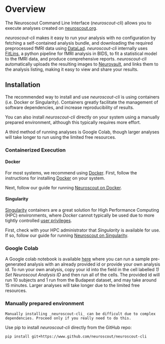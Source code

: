 # Overview

The Neuroscout Command Line Interface (_neuroscout-cli_) allows you to execute analyses created on [neuroscout.org](https://neuroscout.org).

_neuroscout-cli_ makes it easy to run your analysis with no configuration by fetching a self-contained analysis bundle, and downloading the required preprocessed fMRI data using [DataLad](https://www.datalad.org/). _neuroscout-cli_ internally uses [FitLins](https://github.com/poldracklab/fitlins), a python pipeline for fMRI analysis in BIDS, to fit a statistical model to the fMRI data, and produce comprehensive reports. _neuroscout-cli_ automatically uploads the resulting images to [Neurovault](https://www.neurovault.org/), and links them to the analysis listing, making it easy to view and share your results.

## Installation

The recommended way to install and use _neuroscout-cli_ is using containers (i.e. Docker or Singularity). Containers greatly facilitate the management of software dependencies, and increase reproducibility of results. 

You can also install _neuroscout-cli_ directly on your system using a manually prepared environment, although this typically requires more effort. 

A third method of running analyses is Google Colab, though larger analyses will take longer to run using the limited free resources.

### Containerized Execution

#### Docker

For most systems, we recommend using [Docker](https://www.docker.com/resources/what-container). First, follow the instructions for installing [Docker](https://docs.docker.com/engine/install/) on your system.

Next, follow our guide for running [Neuroscout on Docker](docker.md).

#### Singularity

[Singularity](https://sylabs.io/singularity/) containers are a great solution for High Performance Computing (HPC) environments, where _Docker_ cannot typically be used due to more tightly controlled [user privileges](https://researchcomputing.princeton.edu/support/knowledge-base/singularity).

First, check with your HPC administrator that _Singularity_ is available for use. If so, follow our guide for running [Neuroscout on Singularity](singularity.md).

### Google Colab

A Google colab notebook is available [here](https://colab.research.google.com/github/neuroscout/neuroscout-cli/blob/master/examples/Neuroscout_Colab_Demo_NoMount.ipynb) where you can run a sample pre-generated analysis with an already provided id or provide your own analysis id. To run your own analysis, copy your id into the field in the cell labelled _1) Set Neuroscout Analysis ID_ and then run all of the cells. The provided id will run 10 subjects and 1 run from the Budapest dataset, and may take around 15 minutes. Larger analyses will take longer due to the limited free resources.

### Manually prepared environment

```{admonition} Danger
Manually installing _neuroscout-cli_ can be difficult due to complex dependencies. Proceed only if you really need to do this.
```
Use pip to install _neuroscout-cli_ directly from the GitHub repo:

    pip install git+https://www.github.com/neuroscout/neuroscout-cli